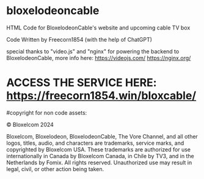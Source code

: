 # bloxelodeoncable
HTML Code for BloxelodeonCable's website and upcoming cable TV box

Code Written by Freecorn1854 (with the help of ChatGPT)

special thanks to "video.js" and "nginx" for powering the backend to BloxelodeonCable, more info here:
https://videojs.com/
https://nginx.org/
# ACCESS THE SERVICE HERE: https://freecorn1854.win/bloxcable/

#copyright for non code assets:

© Bloxelcom 2024

Bloxelcom, Bloxelodeon, BloxelodeonCable, The Vore Channel, and all other logos, titles, audio, and characters are trademarks, service marks, and copyrighted by Bloxelcom USA. These trademarks are authorized for use internationally in Canada by Bloxelcom Canada, in Chile by TV3, and in the Netherlands by Fomix. All rights reserved. Unauthorized use may result in legal, civil, or other action being taken.